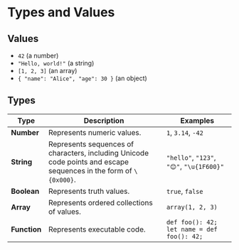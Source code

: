 # Types and Values

## Values

- `42` (a number)
- `"Hello, world!"` (a string)
- `[1, 2, 3]` (an array)
- `{ "name": "Alice", "age": 30 }` (an object)

## Types

| Type         | Description                                                                                                       | Examples                                   |
| ------------ | ----------------------------------------------------------------------------------------------------------------- | ------------------------------------------ |
| **Number**   | Represents numeric values.                                                                                        | `1`, `3.14`, `-42`                         |
| **String**   | Represents sequences of characters, including Unicode code points and escape sequences in the form of `\{0x000}`. | `"hello"`, `"123"`, `"😊"`, `"\u{1F600}"`  |
| **Boolean**  | Represents truth values.                                                                                          | `true`, `false`                            |
| **Array**    | Represents ordered collections of values.                                                                         | `array(1, 2, 3)`                           |
| **Function** | Represents executable code.                                                                                       | `def foo(): 42; let name = def foo(): 42;` |

